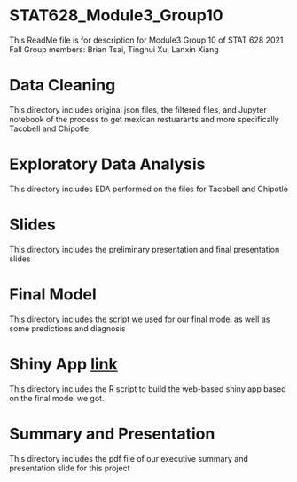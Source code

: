 # STAT628_Module3_Group10
This ReadMe file is for description for Module3 Group 10 of STAT 628 2021 Fall 
Group members: Brian Tsai, Tinghui Xu, Lanxin Xiang

# Data Cleaning
This directory includes original json files, the filtered files, and Jupyter notebook of the process to get mexican restuarants and more specifically Tacobell and Chipotle 

# Exploratory Data Analysis 
This directory includes EDA performed on the files for Tacobell and Chipotle

# Slides 
This directory includes the preliminary presentation and final presentation slides

# Final Model 
This directory includes the script we used for our final model as well as some predictions and diagnosis   

# Shiny App [link](https://tinghuixu1114.shinyapps.io/)
This directory includes the R script to build the web-based shiny app based on the final model we got.

# Summary and Presentation
This directory includes the pdf file of our executive summary and presentation slide for this project
